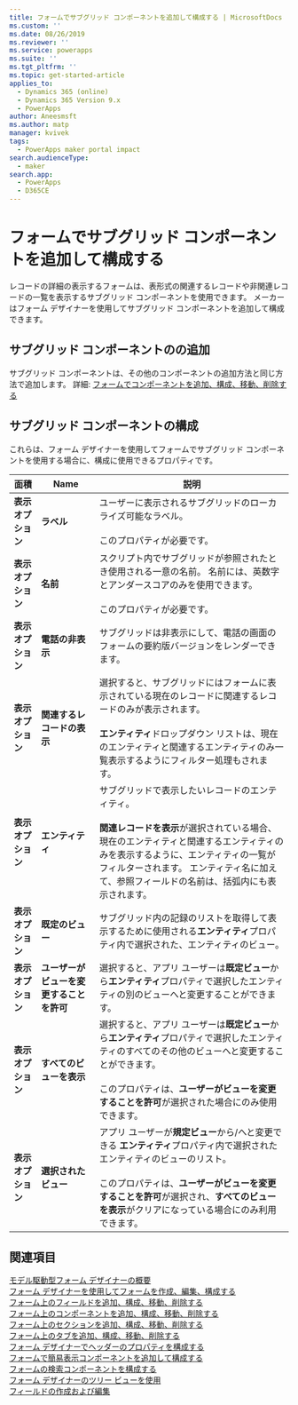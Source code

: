 ```yaml
---
title: フォームでサブグリッド コンポーネントを追加して構成する | MicrosoftDocs
ms.custom: ''
ms.date: 08/26/2019
ms.reviewer: ''
ms.service: powerapps
ms.suite: ''
ms.tgt_pltfrm: ''
ms.topic: get-started-article
applies_to:
  - Dynamics 365 (online)
  - Dynamics 365 Version 9.x
  - PowerApps
author: Aneesmsft
ms.author: matp
manager: kvivek
tags:
  - PowerApps maker portal impact
search.audienceType:
  - maker
search.app:
  - PowerApps
  - D365CE
---
```




<!-- note from editor: I recommend removing the hyphen from "sub-grid" based on the style guide entry for sub: https://styleguides.azurewebsites.net/Styleguide/Read?id=2700&topicid=28872. I didn't change it here because I don't know how wide an impact that might have. -->


# <a name="add-and-configure-a-sub-grid-component-on-a-form"></a>フォームでサブグリッド コンポーネントを追加して構成する  
レコードの詳細の表示するフォームは、表形式の関連するレコードや非関連レコードの一覧を表示するサブグリッド コンポーネントを使用できます。 メーカーはフォーム デザイナーを使用してサブグリッド コンポーネントを追加して構成できます。

## <a name="add-a-sub-grid-component"></a>サブグリッド コンポーネントのの追加
サブグリッド コンポーネントは、その他のコンポーネントの追加方法と同じ方法で追加します。 詳細: [フォームでコンポーネントを追加、構成、移動、削除する](add-move-configure-or-delete-components-on-form.md)

## <a name="configure-a-sub-grid-component"></a>サブグリッド コンポーネントの構成
これらは、フォーム デザイナーを使用してフォームでサブグリッド コンポーネントを使用する場合に、構成に使用できるプロパティです。


|面積   |Name  |説明  |
|---------|---------|---------|
| **表示オプション** | **ラベル** | ユーザーに表示されるサブグリッドのローカライズ可能なラベル。 <br /><br />このプロパティが必要です。|
| **表示オプション** |  **名前** |  スクリプト内でサブグリッドが参照されたとき使用される一意の名前。 名前には、英数字とアンダースコアのみを使用できます。 <br /><br />このプロパティが必要です。 |
| **表示オプション** | **電話の非表示** |  サブグリッドは非表示にして、電話の画面のフォームの要約版バージョンをレンダーできます。 |
| **表示オプション** | **関連するレコードの表示** |  選択すると、サブグリッドにはフォームに表示されている現在のレコードに関連するレコードのみが表示されます。 <br /><br />**エンティティ**ドロップダウン リストは、現在のエンティティと関連するエンティティのみ一覧表示するようにフィルター処理もされます。 |
| **表示オプション** | **エンティティ** |  サブグリッドで表示したいレコードのエンティティ。 <br /><br />**関連レコードを表示**が選択されている場合、現在のエンティティと関連するエンティティのみを表示するように、エンティティの一覧がフィルターされます。 エンティティ名に加えて、参照フィールドの名前は、括弧内にも表示されます。 |
| **表示オプション** | **既定のビュー** |  サブグリッド内の記録のリストを取得して表示するために使用される**エンティティ**プロパティ内で選択された、エンティティのビュー。 |
| **表示オプション** | **ユーザーがビューを変更することを許可** |  選択すると、アプリ ユーザーは**既定ビュー**から**エンティティ**プロパティで選択したエンティティの別のビューへと変更することができます。 |
| **表示オプション** | **すべてのビューを表示** |  選択すると、アプリ ユーザーは**既定ビュー**から**エンティティ**プロパティで選択したエンティティのすべてのその他のビューへと変更することができます。 <br /><br />このプロパティは、**ユーザーがビューを変更することを許可**が選択された場合にのみ使用できます。 |
| **表示オプション** | **選択されたビュー** |  アプリ ユーザーが**規定ビュー**から/へと変更できる **エンティティ**プロパティ内で選択されたエンティティのビューのリスト。 <br /><br />このプロパティは、**ユーザーがビューを変更することを許可**が選択され、**すべてのビューを表示**がクリアになっている場合にのみ利用できます。 |

## <a name="see-also"></a>関連項目
[モデル駆動型フォーム デザイナーの概要](form-designer-overview.md)  
[フォーム デザイナーを使用してフォームを作成、編集、構成する](create-and-edit-forms.md)  
[フォーム上のフィールドを追加、構成、移動、削除する](add-move-or-delete-fields-on-form.md)  
[フォーム上のコンポーネントを追加、構成、移動、削除する](add-move-configure-or-delete-components-on-form.md)  
[フォーム上のセクションを追加、構成、移動、削除する](add-move-or-delete-sections-on-form.md)  
[フォーム上のタブを追加、構成、移動、削除する](add-move-or-delete-tabs-on-form.md)  
[フォーム デザイナーでヘッダーのプロパティを構成する](form-designer-header-properties.md)  
[フォームで簡易表示コンポーネントを追加して構成する](form-designer-add-configure-quickview.md)  
[フォームの検索コンポーネントを構成する](form-designer-add-configure-lookup.md)  
[フォーム デザイナーのツリー ビューを使用](using-tree-view-on-form.md)  
[フィールドの作成および編集](../common-data-service/create-edit-field-portal.md)  
